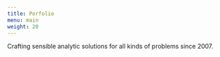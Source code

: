 ```yaml
---
title: Porfolio
menu: main
weight: 20
---
```


Crafting sensible analytic solutions for all kinds of problems since 2007.
